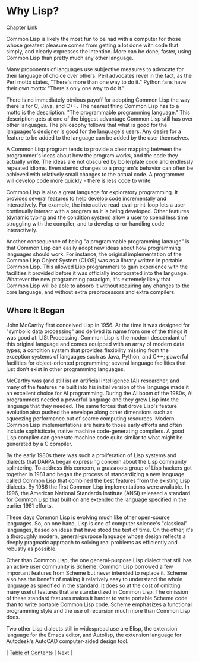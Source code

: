 # Why Lisp?
[Chapter Link](http://www.gigamonkeys.com/book/introduction-why-lisp.html)

Common Lisp is likely the most fun to be had with a computer for those whose greatest pleasure comes from getting a lot done with code that simply, and clearly expresses the intention. More can be done, faster, using Common Lisp than pretty much any other language.

Many proponents of languages use subjective measures to advocate for their language of choice over others. Perl advocates revel in the fact, as the Perl motto states, "There's more than one way to do it." Python fans have their own motto: "There's only one way to do it."

There is no immediately obvious payoff for adopting Common Lisp the way there is for C, Java, and C++. The nearest thing Common Lisp has to a motto is the description: "The programmable programming language." This description gets at one of the biggest advantage Common Lisp still has over other languages. The philosophy follows that what is good for the languages's designer is good for the language's users. Any desire for a feature to be added to the language can be added by the user themselves.

A Common Lisp program tends to provide a clear mapping between the programmer's ideas about how the program works, and the code they actually write. The ideas are not obscured by boilerplate code and endlessly repeated idioms. Even stemic changes to a program's behavior can often be achieved with relatively small changes to the actual code. A programmer will develop code more quickly - there is less code to write.

Common Lisp is also a great language for exploratory programming. It provides several features to help develop code incrementally and interactively. For example, the interactive read-eval-print-loop lets a user continually interact with a program as it is being developed. Other features (dynamic typing and the condition system) allow a user to spend less time struggling with the compiler, and to develop error-handling code interactively.

Another consequence of being "a programmable programming lanauge" is that Common Lisp can easily adopt new ideas about how programming languages should work. For instance, the original implementation of the Common Lisp Object System (CLOS) was as a library written in portable Common Lisp. This allowed Lisp programmers to gain experience with the facilities it provided before it was officially incorporated into the language. Whatever the new programming paradigm, it's extremely likely that Common Lisp will be able to absorb it without requiring any changes to the core language, and without extra preprocessors and extra compilers.

## Where It Began
John McCarthy first conceived Lisp in 1956. At the time it was designed for "symbolic data processing" and derived its name from one of the things it was good at: LISt Processing. Common Lisp is the modern descendant of this original language and comes equipped with an array of modern data types; a condition system that provides flexibility missing from the exception systems of languages such as Java, Python, and C++; powerful facilities for object-oriented programming; several language facilities that just don't exist in other programming languages.

McCarthy was (and still is) an artificial intelligence (AI) researcher, and many of the features he built into his initial version of the language made it an excellent choice for AI programming. During the AI boom of the 1980s, AI programmers needed a powerful language and they grew Lisp into the language that they needed. The same forces that drove Lisp's feature evolution also pushed the envelope along other dimensions such as squeezing performance out of scarce computing resources. Modern Common Lisp implementations are heirs to those early efforts and often include sophisticate, native machine code-generating compilers. A good Lisp compiler can generate machine code quite similar to what might be generated by a C compiler.

By the early 1980s there was such a proliferation of Lisp systems and dialects that DARPA began expressing concern about the Lisp community splintering. To address this concern, a grassroots group of Lisp hackers got together in 1981 and began the process of standardizing a new language called Common Lisp that combined the best features from the existing Lisp dialects. By 1986 the first Common Lisp implementations were available. In 1996, the American National Standards Institute (ANSI) released a standard for Common Lisp that built on ane extended the language specified in the earlier 1981 efforts.

These days Common Lisp is evolving much like other open-source languages. So, on one hand, Lisp is one of computer science's "classical" languages, based on ideas that have stood the test of time. On the other, it's a thoroughly modern, general-purpose language whose design reflects a deeply pragmatic approach to solving real problems as efficiently and robustly as possible.

Other than Common Lisp, the one general-purpose Lisp dialect that still has an active user community is Scheme. Common Lisp borrowed a few important features from Scheme but never intended to replace it. Scheme also has the benefit of making it relatively easy to understand the whole language as specified in the standard. It does so at the cost of omitting many useful features that are standardized in Common Lisp. The omission of these standard features makes it harder to write portable Scheme code than to write portable Common Lisp code. Scheme emphasizes a functional programming style and the use of recursion much more than Common Lisp does.

Two other Lisp dialects still in widespread use are Elisp, the extension language for the Emacs editor, and Autolisp, the extension language for Autodesk's AutoCAD computer-aided design tool.

| [Table of Contents](../README.md#notes) | Next |

